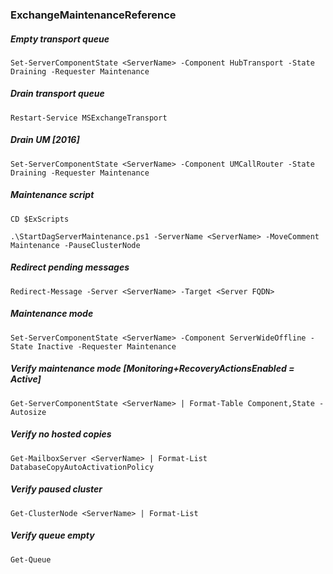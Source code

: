 ### ExchangeMaintenanceReference

##### Empty transport queue
`Set-ServerComponentState <ServerName> -Component HubTransport -State Draining -Requester Maintenance`

##### Drain transport queue
`Restart-Service MSExchangeTransport`

##### Drain UM [2016]
`Set-ServerComponentState <ServerName> -Component UMCallRouter -State Draining -Requester Maintenance`

##### Maintenance script
`CD $ExScripts`

`.\StartDagServerMaintenance.ps1 -ServerName <ServerName> -MoveComment Maintenance -PauseClusterNode`

##### Redirect pending messages
`Redirect-Message -Server <ServerName> -Target <Server FQDN>`

##### Maintenance mode
`Set-ServerComponentState <ServerName> -Component ServerWideOffline -State Inactive -Requester Maintenance`

##### Verify maintenance mode [Monitoring+RecoveryActionsEnabled = Active]
`Get-ServerComponentState <ServerName> | Format-Table Component,State -Autosize`

##### Verify no hosted copies
`Get-MailboxServer <ServerName> | Format-List DatabaseCopyAutoActivationPolicy`

##### Verify paused cluster
`Get-ClusterNode <ServerName> | Format-List`

##### Verify queue empty
`Get-Queue`

